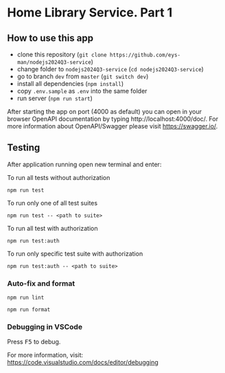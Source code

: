 # Home Library Service. Part 1

## How to use this app

- clone this repository (`git clone https://github.com/eys-man/nodejs2024Q3-service`)
- change folder to `nodejs2024Q3-service` (`cd nodejs2024Q3-service`)
- go to branch `dev` from `master` (`git switch dev`)
- install all dependencies (`npm install`)
- copy `.env.sample` as `.env` into the same folder
- run server (`npm run start`)

After starting the app on port (4000 as default) you can open
in your browser OpenAPI documentation by typing http://localhost:4000/doc/.
For more information about OpenAPI/Swagger please visit https://swagger.io/.

## Testing

After application running open new terminal and enter:

To run all tests without authorization

```
npm run test
```

To run only one of all test suites

```
npm run test -- <path to suite>
```

To run all test with authorization

```
npm run test:auth
```

To run only specific test suite with authorization

```
npm run test:auth -- <path to suite>
```

### Auto-fix and format

```
npm run lint
```

```
npm run format
```

### Debugging in VSCode

Press <kbd>F5</kbd> to debug.

For more information, visit: https://code.visualstudio.com/docs/editor/debugging
